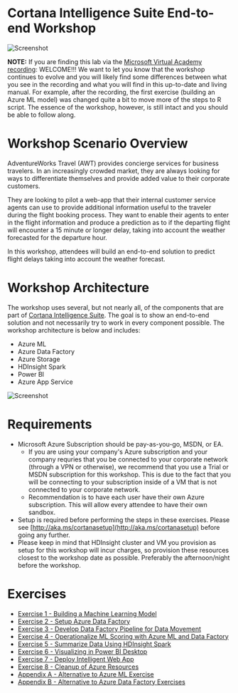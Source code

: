 # Cortana Intelligence Suite End-to-end Workshop
![Screenshot](images/cis_header.png)

**NOTE:** If you are finding this lab via the [Microsoft Virtual Academy recording](https://mva.microsoft.com/en-us/training-courses/cortana-intelligence-suite-end-to-end-16972): WELCOME!!! We want to let you know that the workshop continues to evolve and you will likely find some differences between what you see in the recording and what you will find in this up-to-date and living manual. For example, after the recording, the first exercise (building an Azure ML model) was changed quite a bit to move more of the steps to R script. The essence of the workshop, however, is still intact and you should be able to follow along.

# Workshop Scenario Overview

AdventureWorks Travel (AWT) provides concierge services for business travelers. In an increasingly crowded market, they are always looking for ways to differentiate themselves and provide added value to their corporate customers.

They are looking to pilot a web-app that their internal customer service agents can use to provide additional information useful to the traveler during the flight booking process. They want to enable their agents to enter in the flight information and produce a prediction as to if the departing flight will encounter a 15 minute or longer delay, taking into account the weather forecasted for the departure hour.

In this workshop, attendees will build an end-to-end solution to predict flight delays taking into account the weather forecast.

# Workshop Architecture
The workshop uses several, but not nearly all, of the components that are part of [Cortana Intelligence Suite](https://www.microsoft.com/en-us/cloud-platform/cortana-intelligence-suite). The goal is to show an end-to-end solution and not necessarily try to work in every component possible. The workshop architecture is below and includes:

- Azure ML
- Azure Data Factory
- Azure Storage
- HDInsight Spark
- Power BI
- Azure App Service


![Screenshot](images/workshop_architecture.png)

# Requirements

- Microsoft Azure Subscription should be pay-as-you-go, MSDN, or EA.
   - If you are using your company's Azure subscription and your company requries that you be connected to your corporate network (through a VPN or otherwise), we recommend that you use a Trial or MSDN subscription for this workshop. This is due to the fact that you will be connecting to your subscription inside of a VM that is not connected to your corporate network.
   - Recommendation is to have each user have their own Azure subscription. This will allow every attendee to have their own sandbox.
- Setup is required before performing the steps in these exercises. Please see [http://aka.ms/cortanasetup](http://aka.ms/cortanasetup) before going any further.
- Please keep in mind that HDInsight cluster and VM you provision as setup for this workshop will incur charges, so provision these resources closest to the workshop date as possible.  Preferably the afternoon/night before the workshop.

# Exercises

- [Exercise 1 - Building a Machine Learning Model](01_Exercise_1_-_Building_a_Machine_Learning_Model.md)
- [Exercise 2 - Setup Azure Data Factory](02_Exercise_2_-_Setup_Azure_Data_Factory.md)
- [Exercise 3 - Develop Data Factory Pipeline for Data Movement](03_Exercise_3_-_Develop_Data_Factory_Pipeline_for_Data_Movement.md)
- [Exercise 4 - Operationalize ML Scoring with Azure ML and Data Factory](04_Exercise_4_-_Operationalize_ML_Scoring_with_Azure_ML_and_Data_Factory.md)
- [Exercise 5 - Summarize Data Using HDInsight Spark](05_Exercise_5_-_Summarize_Data_Using_HDInsight_Spark.md)
- [Exercise 6 - Visualizing in Power BI Desktop](06_Exercise_6_-_Visualizing_in_Power_BI_Desktop.md)
- [Exercise 7 - Deploy Intelligent Web App](07_Exercise_7_-_Deploy_Intelligent_Web_App.md)
- [Exercise 8 - Cleanup of Azure Resources](08_Exercise_8_-_Cleanup_of_Azure_Resources.md)
- [Appendix A - Alternative to Azure ML Exercise](09_Appendix_A_-_Alternative_to_Azure_ML_Exercise.md)
- [Appendix B - Alternative to Azure Data Factory Exercises](10_Appendix_B_-_Alternative_to_Data_Factory_Exercises.md)

